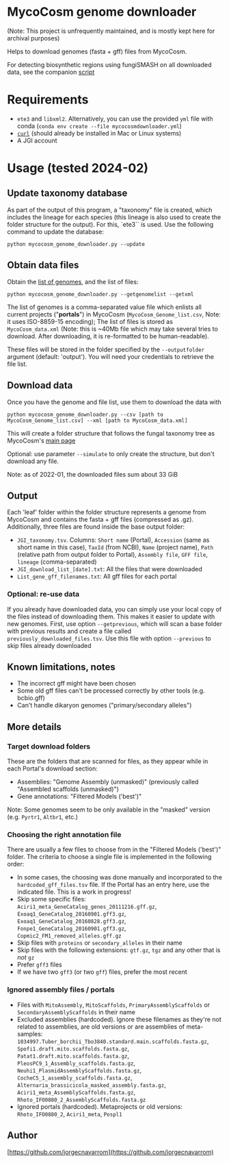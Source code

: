 # MycoCosm genome downloader

(Note: This project is unfrequently maintained, and is mostly kept here for archival purposes)

Helps to download genomes (fasta + gff) files from MycoCosm.

For detecting biosynthetic regions using fungiSMASH on all downloaded data, see the companion [script](launch_fungiSMASH_on_MycoCosm/)


# Requirements

* `ete3` and `libxml2`. Alternatively, you can use the provided `yml` file with conda (`conda env create --file mycocosmdownloader.yml`)
* [`curl`](https://curl.se/) (should already be installed in Mac or Linux systems)
* A JGI account


# Usage (tested 2024-02)

## Update taxonomy database

As part of the output of this program, a "taxonomy" file is created, which includes the lineage for each species (this lineage is also used to create the folder structure for the output). For this, `ete3`` is used. Use the following command to update the database:
```
python mycocosm_genome_downloader.py --update
```

## Obtain data files

Obtain the [list of genomes](https://mycocosm.jgi.doe.gov/ext-api/mycocosm/catalog/download-group?flt=&seq=all&pub=all&grp=fungi&srt=released&ord=asc), and the list of files:
```
python mycocosm_genome_downloader.py --getgenomelist --getxml
```

The list of genomes is a comma-separated value file which enlists all current projects ("**portals**") in MycoCosm (`MycoCosm_Genome_list.csv`, Note: it uses ISO-8859-15 encoding); The list of files is stored as `MycoCosm_data.xml` (Note: this is ~40Mb file which may take several tries to download. After downloading, it is re-formatted to be human-readable).

These files will be stored in the folder specified by the `--outputfolder` argument (default: 'output'). You will need your credentials to retrieve the file list.


## Download data

Once you have the genome and file list, use them to download the data with
```
python mycocosm_genome_downloader.py --csv [path to MycoCosm_Genome_list.csv] --xml [path to MycoCosm_data.xml]
```

This will create a folder structure that follows the fungal taxonomy tree as MycoCosm's [main page](https://mycocosm.jgi.doe.gov/mycocosm/home)

Optional: use parameter `--simulate` to only create the structure, but don't download any file.

Note: as of 2022-01, the downloaded files sum about 33 GiB


## Output

Each 'leaf' folder within the folder structure represents a genome from MycoCosm and contains the fasta + gff files (compressed as .gz). Additionally, three files are found inside the base output folder:
* `JGI_taxonomy.tsv`. Columns: `Short name` (Portal), `Accession` (same as short name in this case), `TaxId` (from NCBI), `Name` (project name), `Path` (relative path from output folder to Portal), `Assembly file`, `GFF file`, `lineage` (comma-separated)
* `JGI_download_list_[date].txt`: All the files that were downloaded
* `List_gene_gff_filenames.txt`: All gff files for each portal


### Optional: re-use data

If you already have downloaded data, you can simply use your local copy of the files instead of downloading them. This makes it easier to update with new genomes. First, use option `--getprevious`, which will scan a base folder with previous results and create a file called `previously_downloaded_files.tsv`. Use this file with option `--previous` to skip files already downloaded

## Known limitations, notes

* The incorrect gff might have been chosen
* Some old gff files can't be processed correctly by other tools (e.g. bcbio.gff)
* Can't handle dikaryon genomes ("primary/secondary alleles")

## More details

### Target download folders

These are the folders that are scanned for files, as they appear while in each Portal's download section:

* Assemblies: "Genome Assembly (unmasked)" (previously called "Assembled scaffolds (unmasked)")
* Gene annotations: "Filtered Models ('best')"

Note: Some genomes seem to be only available in the "masked" version (e.g. `Pyrtr1`, `Altbr1`, etc.)

### Choosing the right annotation file

There are usually a few files to choose from in the "Filtered Models ('best')" folder. The criteria to choose a single file is implemented in the following order:
* In some cases, the choosing was done manually and incorporated to the `hardcoded_gff_files.tsv` file. If the Portal has an entry here, use the indicated file. This is a work in progress!
* Skip some specific files: `Aciri1_meta_GeneCatalog_genes_20111216.gff.gz`, `Exoaq1_GeneCatalog_20160901.gff3.gz`, `Exoaq1_GeneCatalog_20160828.gff3.gz`, `Fonpe1_GeneCatalog_20160901.gff3.gz`, `Copmic2_FM1_removed_alleles.gff.gz`
* Skip files with `proteins` or `secondary_alleles` in their name
* Skip files with the following extensions: `gtf.gz`, `tgz` and any other that is *not* `gz`
* Prefer `gff3` files
* If we have two `gff3` (or two `gff`) files, prefer the most recent


### Ignored assembly files / portals

* Files with `MitoAssembly`, `MitoScaffolds`, `PrimaryAssemblyScaffolds` or `SecondaryAssemblyScaffolds` in their name
* Excluded assemblies (hardcoded). Ignore these filenames as they're not related to assemblies, are old versions or
 are assemblies of meta-samples: `1034997.Tuber_borchii_Tbo3840.standard.main.scaffolds.fasta.gz`, `Spofi1.draft.mito.scaffolds.fasta.gz`, `Patat1.draft.mito.scaffolds.fasta.gz`, `PleosPC9_1_Assembly_scaffolds.fasta.gz`, `Neuhi1_PlasmidAssemblyScaffolds.fasta.gz`, `CocheC5_1_assembly_scaffolds.fasta.gz`, `Alternaria_brassicicola_masked_assembly.fasta.gz`, `Aciri1_meta_AssemblyScaffolds.fasta.gz`, `Rhoto_IFO0880_2_AssemblyScaffolds.fasta.gz`
* Ignored portals (hardcoded). Metaprojects or old versions: `Rhoto_IFO0880_2`, `Aciri1_meta`, `Pospl1`


## Author

[https://github.com/jorgecnavarrom](https://github.com/jorgecnavarrom)

